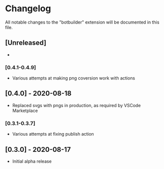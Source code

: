 # Changelog

All notable changes to the "botbuilder" extension will be documented in this file.

## [Unreleased]
 - 

### [0.4.1-0.4.9]
 - Various attempts at making png coversion work with actions

## [0.4.0] - 2020-08-18
 - Replaced svgs with pngs in production, as required by VSCode Marketplace

### [0.3.1-0.3.7]
 - Various attempts at fixing publish action

## [0.3.0] - 2020-08-17
- Initial alpha release